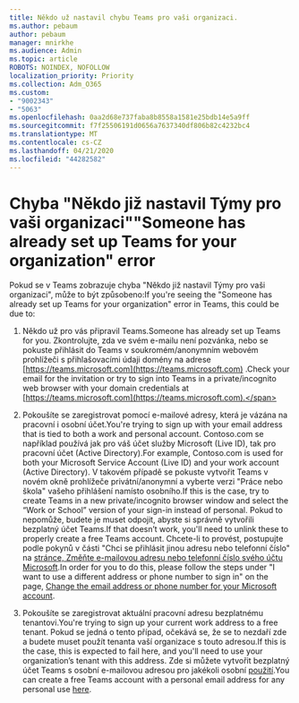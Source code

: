 ```yaml
---
title: Někdo už nastavil chybu Teams pro vaši organizaci.
ms.author: pebaum
author: pebaum
manager: mnirkhe
ms.audience: Admin
ms.topic: article
ROBOTS: NOINDEX, NOFOLLOW
localization_priority: Priority
ms.collection: Adm_O365
ms.custom:
- "9002343"
- "5063"
ms.openlocfilehash: 0aa2d68e737faba8b8558a1581e25bdb14e5a9ff
ms.sourcegitcommit: f7f25506191d0656a7637340df806b82c4232bc4
ms.translationtype: MT
ms.contentlocale: cs-CZ
ms.lasthandoff: 04/21/2020
ms.locfileid: "44282582"
---
```

# <a name="someone-has-already-set-up-teams-for-your-organization-error"></a><span data-ttu-id="bd3dc-102">Chyba "Někdo již nastavil Týmy pro vaši organizaci"</span><span class="sxs-lookup"><span data-stu-id="bd3dc-102">"Someone has already set up Teams for your organization" error</span></span>

<span data-ttu-id="bd3dc-103">Pokud se v Teams zobrazuje chyba "Někdo již nastavil Týmy pro vaši organizaci", může to být způsobeno:</span><span class="sxs-lookup"><span data-stu-id="bd3dc-103">If you're seeing the "Someone has already set up Teams for your organization" error in Teams, this could be due to:</span></span>

1. <span data-ttu-id="bd3dc-104">Někdo už pro vás připravil Teams.</span><span class="sxs-lookup"><span data-stu-id="bd3dc-104">Someone has already set up Teams for you.</span></span> <span data-ttu-id="bd3dc-105">Zkontrolujte, zda ve svém e-mailu není pozvánka, nebo se pokuste přihlásit do Teams v soukromém/anonymním webovém prohlížeči s přihlašovacími údaji domény na adrese [https://teams.microsoft.com](https://teams.microsoft.com) .</span><span class="sxs-lookup"><span data-stu-id="bd3dc-105">Check your email for the invitation or try to sign into Teams in a private/incognito web browser with your domain credentials at [https://teams.microsoft.com](https://teams.microsoft.com).</span></span>

2. <span data-ttu-id="bd3dc-106">Pokoušíte se zaregistrovat pomocí e-mailové adresy, která je vázána na pracovní i osobní účet.</span><span class="sxs-lookup"><span data-stu-id="bd3dc-106">You're trying to sign up with your email address that is tied to both a work and personal account.</span></span> <span data-ttu-id="bd3dc-107">Contoso.com se například používá jak pro váš účet služby Microsoft (Live ID), tak pro pracovní účet (Active Directory).</span><span class="sxs-lookup"><span data-stu-id="bd3dc-107">For example, Contoso.com is used for both your Microsoft Service Account (Live ID) and your work account (Active Directory).</span></span> <span data-ttu-id="bd3dc-108">V takovém případě se pokuste vytvořit Teams v novém okně prohlížeče privátní/anonymní a vyberte verzi "Práce nebo škola" vašeho přihlášení namísto osobního.</span><span class="sxs-lookup"><span data-stu-id="bd3dc-108">If this is the case, try to create Teams in a new private/incognito browser window and select the “Work or School” version of your sign-in instead of personal.</span></span> <span data-ttu-id="bd3dc-109">Pokud to nepomůže, budete je muset odpojit, abyste si správně vytvořili bezplatný účet Teams.</span><span class="sxs-lookup"><span data-stu-id="bd3dc-109">If that doesn’t work, you'll need to unlink these to properly create a free Teams account.</span></span> <span data-ttu-id="bd3dc-110">Chcete-li to provést, postupujte podle pokynů v části "Chci se přihlásit jinou adresu nebo telefonní číslo" na [stránce, Změňte e-mailovou adresu nebo telefonní číslo svého účtu Microsoft](https://support.microsoft.com/help/12407).</span><span class="sxs-lookup"><span data-stu-id="bd3dc-110">In order for you to do this, please follow the steps under "I want to use a different address or phone number to sign in" on the page, [Change the email address or phone number for your Microsoft account](https://support.microsoft.com/help/12407).</span></span>

3. <span data-ttu-id="bd3dc-111">Pokoušíte se zaregistrovat aktuální pracovní adresu bezplatnému tenantovi.</span><span class="sxs-lookup"><span data-stu-id="bd3dc-111">You're trying to sign up your current work address to a free tenant.</span></span> <span data-ttu-id="bd3dc-112">Pokud se jedná o tento případ, očekává se, že se to nezdaří zde a budete muset použít tenanta vaší organizace s touto adresou.</span><span class="sxs-lookup"><span data-stu-id="bd3dc-112">If this is the case, this is expected to fail here, and you'll need to use your organization’s tenant with this address.</span></span> <span data-ttu-id="bd3dc-113">Zde si můžete vytvořit bezplatný účet Teams s osobní e-mailovou adresou pro jakékoli osobní [použití](https://products.office.com/microsoft-teams/group-chat-software).</span><span class="sxs-lookup"><span data-stu-id="bd3dc-113">You can create a free Teams account with a personal email address for any personal use [here](https://products.office.com/microsoft-teams/group-chat-software).</span></span>
